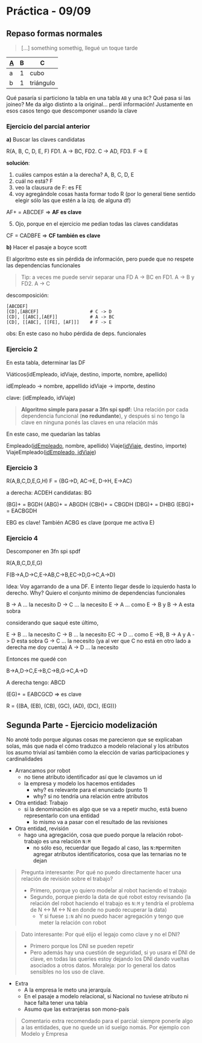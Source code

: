 # Práctica - 09/09

## Repaso formas normales

> [...] something somethig, llegué un toque tarde

| <u>A</u>    | B    | C    |
|---------------- | --------------- | --------------- |
| a    | 1    | cubo    |
| b    | 1    | triángulo    |

Qué pasaría si particiono la tabla en una tabla `AB` y una `BC`? Qué
pasa si las joineo? Me da algo distinto a la original... perdí
información! Justamente en esos casos tengo que descomponer usando la clave

### Ejercicio del parcial anterior

**a)** Buscar las claves candidatas 

R(A, B, C, D, E, F)
FD1. A -> BC, FD2. C -> AD, FD3. F -> E

**solución**:

1. cuáles campos están a la derecha? A, B, C, D, E
2. cuál no está? F
3. veo la clausura de F: es FE
4. voy agregándole cosas hasta formar todo R (por lo general tiene
   sentido elegir sólo las que estén a la izq. de alguna df)

AF+ = ABCDEF => **AF es clave**

5. Ojo, porque en el ejercicio me pedían todas las claves candidatas

CF = CADBFE => **CF también es clave**

**b)** Hacer el pasaje a boyce scott

El algoritmo este es sin pérdida de información, pero puede que no
respete las dependencias funcionales

> Tip: a veces me puede servir separar una FD A -> BC en 
> FD1. A -> B y FD2. A -> C

descomposición:

```
[ABCDEF]          
[CD],[ABCEF]                   # C -> D
[CD], [[ABC],[AEF]]            # A -> BC
[CD], [[ABC], [[FE], [AF]]]    # F -> E
```

obs: En este caso no hubo pérdida de deps. funcionales

### Ejercicio 2 
En esta tabla, determinar las DF

Viáticos(idEmpleado, idViaje, destino, importe, nombre, apellido)

idEmpleado -> nombre, appellido
idViaje -> importe, destino


clave: (idEmpleado, idViaje)


> **Algoritmo simple para pasar a 3fn spi spdf:** Una relación por
> cada dependencia funcional (**no redundante**), y después si no
> tengo la clave en ninguna ponés las claves en una relación más

En este caso, me quedarían las tablas

Empleado(<u>idEmpleado</u>, nombre, apellido)
Viaje(<u>idViaje</u>, destino, importe)
ViajeEmpleado(<u>idEmpleado, idViaje</u>)

### Ejercicio 3

R(A,B,C,D,E,G,H)
F = {BG->D, AC->E, D->H, E->AC}

a derecha: ACDEH
candidatas: BG

(BG)+ = BGDH
(ABG)+ = ABGDH
(CBH)+ = CBGDH
(DBG)+ = DHBG
(EBG)+ = EACBGDH

EBG es clave! También ACBG es clave (porque me activa E)

### Ejercicio 4
Descomponer en 3fn spi spdf

R(A,B,C,D,E,G)

F(B->A,D->C,E->AB,C->B,EC->D,G->C,A->D)

Idea: Voy agarrando de a una DF. E intento llegar desde lo izquierdo
hasta lo derecho. Why? Quiero el conjunto mínimo de dependencias
funcionales

B -> A ... la necesito
D -> C ... la necesito
E -> A ... como E -> B y B -> A esta sobra

considerando que saqué este último,

E -> B ... la necesito 
C -> B ... la necesito 
EC -> D  ... como E ->B, B -> A y A -> D esta sobra 
G -> C ... la necesito (ya al ver que C
no está en otro lado a derecha me doy cuenta)
A -> D ... la necesito

Entonces me quedé con

B->A,D->C,E->B,C->B,G->C,A->D

A derecha tengo: ABCD

(EG)+ = EABCGCD => es clave

R = {(BA, (EB), (CB), (GC), (AD), (DC), (EG))}


## Segunda Parte - Ejercicio modelización

No anoté todo porque algunas cosas me parecieron que se explicaban
solas, más que nada el cómo traduzco a modelo relacional y los
atributos los asumo trivial así también como la elección de varias
participaciones y cardinalidades

- Arrancamos por robot
  - no tiene atributo identificador así que le clavamos un id
  - la empresa y modelo los hacemos entidades
    - why? es relevante para el enunciado (punto 1) 
    - why? si no tendría una relación entre atributos 
- Otra entidad: Trabajo
  - si la denominación es algo que se va a repetir mucho, está bueno
    representarlo con una entidad
    - lo mismo va a pasar con el resultado de las revisiones
- Otra entidad, revisión
  - hago una agregación, cosa que puedo porque la relación
    robot-trabajo es una relación `N:M`
    - no sólo eso, recuerdar que llegado al caso, las `N:M`permiten
      agregar atributos identificatorios, cosa que las ternarias no te
      dejan

> Pregunta interesante: Por qué no puedo directamente hacer una relación de revisión sobre el trabajo?
> 
> - Primero, porque yo quiero modelar al robot haciendo el trabajo
> - Segundo, porque pierdo la data de qué robot estoy revisando (la
>   relación del robot haciendo el trabajo es `N:M` y tendría el
>   problema de N <-> M <-> N en donde no puedo recuperar la data)
>   - Y si fuese `1:N` ahí no puedo hacer agregación y tengo que meter la relación con robot



> Dato interesante: Por qué elijo el legajo como clave y no el DNI?
> 
> - Primero porque los DNI se pueden repetir
> - Pero además hay una cuestión de seguridad, si yo usara el DNI de
>   clave, en todas las queries estoy dejando los DNI dando vueltas
>   asociados a otros datos. Moraleja: por lo general los datos
>   sensibles no los uso de clave.

- Extra
  - A la empresa le meto una jerarquía.
  - En el pasaje a modelo relacional, si Nacional no tuviese atributo
    ni hace falta tener una tabla
  - Asumo que las extranjeras son mono-país

> Comentario extra recomendado para el parcial: siempre ponerle algo a
> las entidades, que no quede un id suelgo nomás. Por ejemplo con
> Modelo y Empresa
